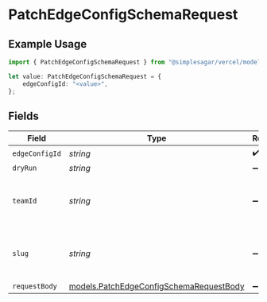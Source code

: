 # PatchEdgeConfigSchemaRequest

## Example Usage

```typescript
import { PatchEdgeConfigSchemaRequest } from "@simplesagar/vercel/models/patchedgeconfigschemaop.js";

let value: PatchEdgeConfigSchemaRequest = {
    edgeConfigId: "<value>",
};
```

## Fields

| Field                                                                                    | Type                                                                                     | Required                                                                                 | Description                                                                              |
| ---------------------------------------------------------------------------------------- | ---------------------------------------------------------------------------------------- | ---------------------------------------------------------------------------------------- | ---------------------------------------------------------------------------------------- |
| `edgeConfigId`                                                                           | *string*                                                                                 | :heavy_check_mark:                                                                       | N/A                                                                                      |
| `dryRun`                                                                                 | *string*                                                                                 | :heavy_minus_sign:                                                                       | N/A                                                                                      |
| `teamId`                                                                                 | *string*                                                                                 | :heavy_minus_sign:                                                                       | The Team identifier to perform the request on behalf of.                                 |
| `slug`                                                                                   | *string*                                                                                 | :heavy_minus_sign:                                                                       | The Team slug to perform the request on behalf of.                                       |
| `requestBody`                                                                            | [models.PatchEdgeConfigSchemaRequestBody](../models/patchedgeconfigschemarequestbody.md) | :heavy_minus_sign:                                                                       | N/A                                                                                      |
